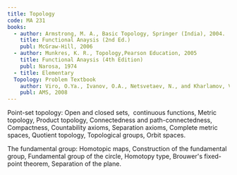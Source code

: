 ```yaml
---
title: Topology
code: MA 231
books:
  - author: Armstrong, M. A., Basic Topology, Springer (India), 2004.
    title: Functional Anaysis (2nd Ed.)
    publ: McGraw-Hill, 2006
  - author: Munkres, K. R., Topology,Pearson Education, 2005
    title: Functional Anaysis (4th Edition)
    publ: Narosa, 1974
  - title: Elementary
  Topology: Problem Textbook
    author: Viro, O.Ya., Ivanov, O.A., Netsvetaev, N., and Kharlamov, V.M.
    publ: AMS, 2008
---
```


Point-set topology: Open and closed sets,  continuous functions, Metric
topology, Product topology, Connectedness and path-connectedness, Compactness,
Countability axioms, Separation axioms, Complete metric spaces, Quotient
topology, Topological groups, Orbit spaces.

The fundamental group: Homotopic maps, Construction of the fundamental group,
Fundamental group of the circle, Homotopy type, Brouwer's fixed-point theorem,
Separation of the plane.
 
